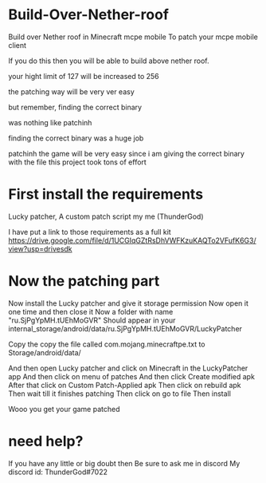 # Build-Over-Nether-roof
Build over Nether roof in Minecraft mcpe mobile
To patch your mcpe mobile client


If you do this then you will be able to build above
nether roof.

your hight limit of 127 will be increased to 256

the patching way will be very ver easy

but remember, finding the correct binary

was nothing like patchinh

finding the correct binary was a huge job

patchinh the game will be very easy since i am giving the correct binary with the file
this project took tons of effort




# First install the requirements
Lucky patcher,
A custom patch script my me (ThunderGod)

I have put a link to those requirements as a full kit
https://drive.google.com/file/d/1UCGIqGZtRsDhVWFKzuKAQTo2VFufK6G3/view?usp=drivesdk

# Now the patching part

Now install the Lucky patcher and give it storage permission 
Now open it one time and then close it
Now a folder with name "ru.SjPgYpMH.tUEhMoGVR"
Should appear in your
internal_storage/android/data/ru.SjPgYpMH.tUEhMoGVR/LuckyPatcher

Copy the copy the file called com.mojang.minecraftpe.txt to 
Storage/android/data/

And then open Lucky patcher and click on Minecraft in the LuckyPatcher app
And then click on menu of patches
And then click Create modified apk
After that click on Custom Patch-Applied apk
Then click on rebuild apk
Then wait till it finishes patching 
Then click on go to file
Then install

Wooo you get your game patched

#  need help? 

If you have any little or big doubt then
Be sure to ask me in discord
My discord id: ThunderGod#7022

